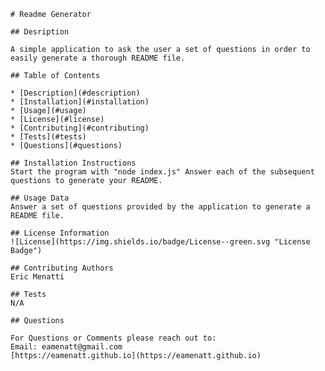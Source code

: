 
    
    # Readme Generator
      
    ## Desription
            
    A simple application to ask the user a set of questions in order to easily generate a thorough README file.
    
    ## Table of Contents
    
    * [Description](#description)
    * [Installation](#installation)
    * [Usage](#usage)
    * [License](#license)
    * [Contributing](#contributing)
    * [Tests](#tests)
    * [Questions](#questions)
    
    ## Installation Instructions
    Start the program with "node index.js" Answer each of the subsequent questions to generate your README.
    
    ## Usage Data
    Answer a set of questions provided by the application to generate a README file.
    
    ## License Information
    ![License](https://img.shields.io/badge/License--green.svg "License Badge")
    
    ## Contributing Authors
    Eric Menatti
    
    ## Tests
    N/A
    
    ## Questions
    
    For Questions or Comments please reach out to:
    Email: eamenatt@gmail.com
    [https://eamenatt.github.io](https://eamenatt.github.io)
    
    